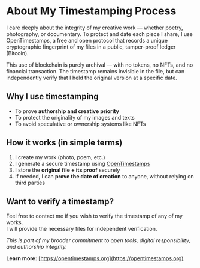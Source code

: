 # About My Timestamping Process

I care deeply about the integrity of my creative work — whether poetry, photography, or documentary.
To protect and date each piece I share, I use OpenTimestamps, a free and open protocol that records a unique cryptographic fingerprint of my files in a public, tamper-proof ledger (Bitcoin).

This use of blockchain is purely archival — with no tokens, no NFTs, and no financial transaction.
The timestamp remains invisible in the file, but can independently verify that I held the original version at a specific date.

## Why I use timestamping

- To prove **authorship and creative priority**  
- To protect the originality of my images and texts  
- To avoid speculative or ownership systems like NFTs

## How it works (in simple terms)

1. I create my work (photo, poem, etc.)  
2. I generate a secure timestamp using [OpenTimestamps](https://opentimestamps.org)  
3. I store the **original file + its proof** securely  
4. If needed, I can **prove the date of creation** to anyone, without relying on third parties

## Want to verify a timestamp?

Feel free to contact me if you wish to verify the timestamp of any of my works.  
I will provide the necessary files for independent verification.

*This is part of my broader commitment to open tools, digital responsibility, and authorship integrity.*

**Learn more:** [https://opentimestamps.org](https://opentimestamps.org)
